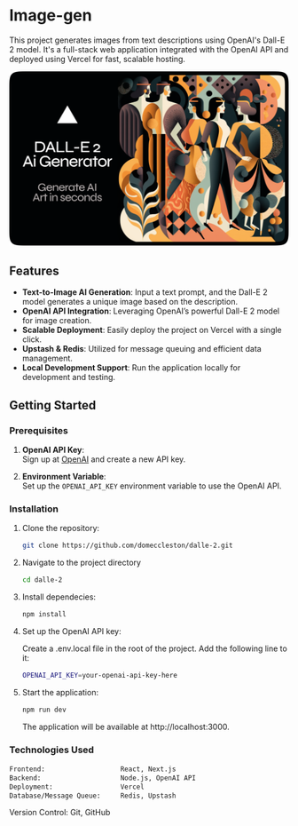 # Image-gen

This project generates images from text descriptions using OpenAI's Dall-E 2 model. It's a full-stack web application integrated with the OpenAI API and deployed using Vercel for fast, scalable hosting.

![OG Image](/public/ogimage.png)

## Features

- **Text-to-Image AI Generation**: Input a text prompt, and the Dall-E 2 model generates a unique image based on the description.
- **OpenAI API Integration**: Leveraging OpenAI’s powerful Dall-E 2 model for image creation.
- **Scalable Deployment**: Easily deploy the project on Vercel with a single click.
- **Upstash & Redis**: Utilized for message queuing and efficient data management.
- **Local Development Support**: Run the application locally for development and testing.

## Getting Started

### Prerequisites

1. **OpenAI API Key**:  
   Sign up at [OpenAI](https://openai.com) and create a new API key.
   
2. **Environment Variable**:  
   Set up the `OPENAI_API_KEY` environment variable to use the OpenAI API.

### Installation

1. Clone the repository:

   ```bash
   git clone https://github.com/domeccleston/dalle-2.git
    ```

2. Navigate to the project directory

    ```bash
    cd dalle-2
    ```

3. Install dependecies: 

    ```bash 
    npm install
    ```

4. Set up the OpenAI API key:

    Create a .env.local file in the root of the project.
    Add the following line to it:
    ```bash
    OPENAI_API_KEY=your-openai-api-key-here
    ```
5. Start the application:

    ```bash
    npm run dev
    ```

    The application will be available at http://localhost:3000.

### Technologies Used 
    Frontend:                   React, Next.js
    Backend:                    Node.js, OpenAI API
    Deployment:                 Vercel
    Database/Message Queue:     Redis, Upstash
Version Control:                Git, GitHub